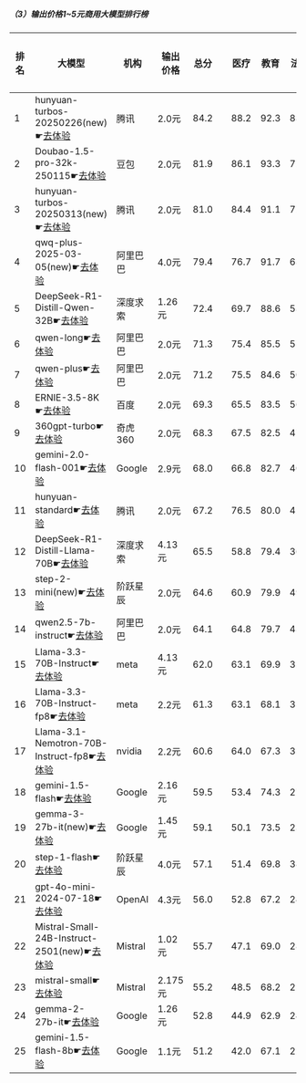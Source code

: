 ##### （3）输出价格1~5元商用大模型排行榜
|排名|大模型|机构|输出价格|总分| |医疗|教育|法律|行政公务|心理健康|推理与数学计算|语言与指令遵从|
|---|-----|---|-------|---|-|----|---|---|------|-------|-----------|------------|
|1|hunyuan-turbos-20250226(new)☛[去体验](https://easyllm.site/static/modelcompare.html?type=proprietary)|腾讯|2.0元|84.2| |                    88.2|92.3|83.3|                    81.6|78.2|                    81.4|84.2|
|2|Doubao-1.5-pro-32k-250115☛[去体验](https://easyllm.site/static/modelcompare.html?type=proprietary)|豆包|2.0元|81.9| |                    86.1|93.3|72.3|                    78.3|74.4|                    82.8|86.5|
|3|hunyuan-turbos-20250313(new)☛[去体验](https://easyllm.site/static/modelcompare.html?type=proprietary)|腾讯|2.0元|81.0| |                    84.4|91.1|72.2|                    80.0|72.9|                    82.0|84.4|
|4|qwq-plus-2025-03-05(new)☛[去体验](https://easyllm.site/static/modelcompare.html?type=proprietary)|阿里巴巴|4.0元|79.4| |                    76.7|91.7|63.7|                    84.5|64.9|                    89.7|84.6|
|5|DeepSeek-R1-Distill-Qwen-32B☛[去体验](https://easyllm.site/static/modelcompare.html?type=open-source)|深度求索|1.26元|72.4| |                    69.7|88.6|53.5|                    76.2|53.8|                    83.9|81.4|
|6|qwen-long☛[去体验](https://easyllm.site/static/modelcompare.html?type=proprietary)|阿里巴巴|2.0元|71.3| |                    75.4|85.5|51.3|                    72.5|63.2|                    72.3|78.8|
|7|qwen-plus☛[去体验](https://easyllm.site/static/modelcompare.html?type=proprietary)|阿里巴巴|2.0元|71.2| |                    75.5|84.6|50.8|                    72.0|63.0|                    73.0|79.4|
|8|ERNIE-3.5-8K☛[去体验](https://easyllm.site/static/modelcompare.html?type=proprietary)|百度|2.0元|69.3| |                    65.5|83.5|56.6|                    71.1|54.5|                    74.0|79.8|
|9|360gpt-turbo☛[去体验](https://easyllm.site/static/modelcompare.html?type=proprietary)|奇虎360|2.0元|68.3| |                    67.5|82.5|47.1|                    68.0|55.5|                    77.9|79.9|
|10|gemini-2.0-flash-001☛[去体验](https://easyllm.site/static/modelcompare.html?type=proprietary)|Google|2.9元|68.0| |                    66.8|82.7|40.3|                    72.5|52.6|                    83.3|77.7|
|11|hunyuan-standard☛[去体验](https://easyllm.site/static/modelcompare.html?type=proprietary)|腾讯|2.0元|67.2| |                    76.5|80.0|42.4|                    68.8|62.4|                    66.4|73.9|
|12|DeepSeek-R1-Distill-Llama-70B☛[去体验](https://easyllm.site/static/modelcompare.html?type=open-source)|深度求索|4.13元|65.5| |                    58.8|79.4|36.9|                    77.5|46.2|                    82.4|77.0|
|13|step-2-mini(new)☛[去体验](https://easyllm.site/static/modelcompare.html?type=proprietary)|阶跃星辰|2.0元|64.6| |                    60.9|79.9|49.2|                    60.1|51.2|                    73.9|77.3|
|14|qwen2.5-7b-instruct☛[去体验](https://easyllm.site/static/modelcompare.html?type=open-source)|阿里巴巴|2.0元|64.1| |                    64.8|79.7|43.8|                    59.6|56.0|                    68.5|76.1|
|15|Llama-3.3-70B-Instruct☛[去体验](https://easyllm.site/static/modelcompare.html?type=open-source)|meta|4.13元|62.0| |                    63.1|69.9|32.1|                    66.4|49.6|                    75.1|78.0|
|16|Llama-3.3-70B-Instruct-fp8☛[去体验](https://easyllm.site/static/modelcompare.html?type=open-source)|meta|2.2元|61.3| |                    63.1|68.1|31.2|                    64.8|48.5|                    75.4|78.1|
|17|Llama-3.1-Nemotron-70B-Instruct-fp8☛[去体验](https://easyllm.site/static/modelcompare.html?type=open-source)|nvidia|2.2元|60.6| |                    64.0|67.3|32.8|                    63.7|50.1|                    68.6|77.8|
|18|gemini-1.5-flash☛[去体验](https://easyllm.site/static/modelcompare.html?type=proprietary)|Google|2.16元|59.5| |                    53.4|74.3|27.1|                    61.4|47.0|                    78.3|74.8|
|19|gemma-3-27b-it(new)☛[去体验](https://easyllm.site/static/modelcompare.html?type=open-source)|Google|1.45元|59.1| |                    50.1|73.5|23.0|                    70.5|44.5|                    79.2|73.1|
|20|step-1-flash☛[去体验](https://easyllm.site/static/modelcompare.html?type=proprietary)|阶跃星辰|4.0元|57.1| |                    51.4|69.8|38.2|                    58.5|43.0|                    64.8|74.1|
|21|gpt-4o-mini-2024-07-18☛[去体验](https://easyllm.site/static/modelcompare.html?type=proprietary)|OpenAI|4.3元|56.0| |                    52.8|67.2|24.5|                    54.7|47.6|                    72.2|72.8|
|22|Mistral-Small-24B-Instruct-2501(new)☛[去体验](https://easyllm.site/static/modelcompare.html?type=open-source)|Mistral|1.02元|55.7| |                    47.1|69.0|28.5|                    58.0|40.2|                    72.6|74.4|
|23|mistral-small☛[去体验](https://easyllm.site/static/modelcompare.html?type=proprietary)|Mistral|2.175元|55.2| |                    48.5|68.2|25.2|                    51.0|45.4|                    73.6|74.7|
|24|gemma-2-27b-it☛[去体验](https://easyllm.site/static/modelcompare.html?type=open-source)|Google|1.26元|52.8| |                    44.9|62.9|24.7|                    57.1|43.5|                    61.7|74.9|
|25|gemini-1.5-flash-8b☛[去体验](https://easyllm.site/static/modelcompare.html?type=proprietary)|Google|1.1元|51.2| |                    42.0|67.1|22.0|                    51.6|43.6|                    61.1|70.9|
    
